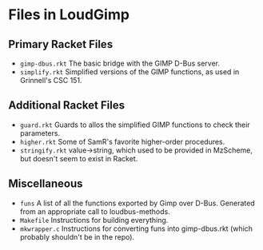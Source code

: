 Files in LoudGimp
=================

Primary Racket Files
--------------------
* `gimp-dbus.rkt`
  The basic bridge with the GIMP D-Bus server.
* `simplify.rkt`
  Simplified versions of the GIMP functions, as used in Grinnell's CSC 151.

Additional Racket Files
-----------------------
* `guard.rkt`
  Guards to allos the simplified GIMP functions to check their parameters.
* `higher.rkt`
  Some of SamR's favorite higher-order procedures.
* `stringify.rkt`
  value->string, which used to be provided in MzScheme, but doesn't seem
  to exist in Racket.

Miscellaneous
------------
* `funs`
  A list of all the functions exported by Gimp over D-Bus.  Generated
  from an appropriate call to loudbus-methods.
* `Makefile`
  Instructions for building everything.
* `mkwrapper.c`
  Instructions for converting funs into gimp-dbus.rkt (which probably 
  shouldn't be in the repo).
